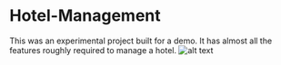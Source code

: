 # Hotel-Management
This was an experimental project built for a demo. It has almost all the features roughly required to manage a hotel.
![alt text](C:\Users\India\Desktop)
